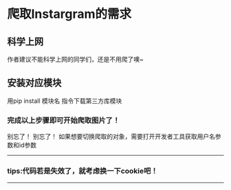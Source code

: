 # 爬取Instargram的需求
## 科学上网
作者建议不能科学上网的同学们，还是不用爬了噢~
## 安装对应模块
用pip install 模块名 指令下载第三方库模块
### 完成以上步骤即可开始爬取图片了！
别忘了！ 别忘了！
如果想要切换爬取的对象，需要打开开发者工具获取用户名参数和id参数





***
### tips:代码若是失效了，就考虑换一下cookie吧！
***
